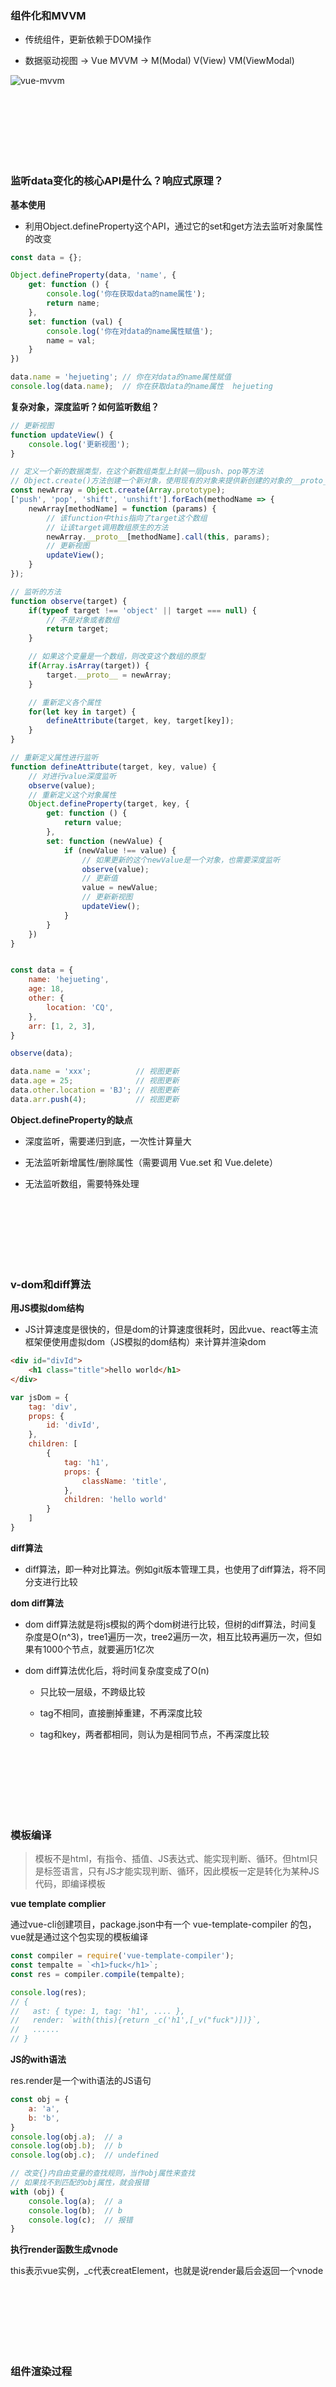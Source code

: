 ### 组件化和MVVM

- 传统组件，更新依赖于DOM操作

- 数据驱动视图 -> Vue MVVM -> M(Modal) V(View) VM(ViewModal)

![vue-mvvm](./img/mvvm.jpg)

<br></br>
<br></br>
<br></br>




### 监听data变化的核心API是什么？响应式原理？

**基本使用**

- 利用Object.defineProperty这个API，通过它的set和get方法去监听对象属性的改变

```javascript
const data = {};

Object.defineProperty(data, 'name', {
    get: function () {
        console.log('你在获取data的name属性');
        return name;
    },
    set: function (val) {
        console.log('你在对data的name属性赋值');
        name = val;
    }
})

data.name = 'hejueting'; // 你在对data的name属性赋值
console.log(data.name);  // 你在获取data的name属性  hejueting
```


**复杂对象，深度监听？如何监听数组？**

```javascript
// 更新视图
function updateView() {
    console.log('更新视图');
}

// 定义一个新的数据类型，在这个新数组类型上封装一层push、pop等方法
// Object.create()方法创建一个新对象，使用现有的对象来提供新创建的对象的__proto__
const newArray = Object.create(Array.prototype);
['push', 'pop', 'shift', 'unshift'].forEach(methodName => {
    newArray[methodName] = function (params) {
        // 该function中this指向了target这个数组
        // 让该target调用数组原生的方法
        newArray.__proto__[methodName].call(this, params);
        // 更新视图
        updateView();
    }
});

// 监听的方法
function observe(target) {
    if(typeof target !== 'object' || target === null) {
        // 不是对象或者数组
        return target;
    }

    // 如果这个变量是一个数组，则改变这个数组的原型
    if(Array.isArray(target)) {
        target.__proto__ = newArray;
    }

    // 重新定义各个属性
    for(let key in target) {
        defineAttribute(target, key, target[key]);
    }
}

// 重新定义属性进行监听
function defineAttribute(target, key, value) {
    // 对进行value深度监听
    observe(value);
    // 重新定义这个对象属性
    Object.defineProperty(target, key, {
        get: function () {
            return value;
        },
        set: function (newValue) {
            if (newValue !== value) {
                // 如果更新的这个newValue是一个对象，也需要深度监听
                observe(value);
                // 更新值
                value = newValue;
                // 更新新视图
                updateView();
            }
        }
    })
}


const data = {
    name: 'hejueting',
    age: 18,
    other: {
        location: 'CQ',
    },
    arr: [1, 2, 3],
}

observe(data);

data.name = 'xxx';          // 视图更新
data.age = 25;              // 视图更新
data.other.location = 'BJ'; // 视图更新
data.arr.push(4);           // 视图更新
```




**Object.defineProperty的缺点**

- 深度监听，需要递归到底，一次性计算量大

- 无法监听新增属性/删除属性（需要调用 Vue.set 和 Vue.delete）

- 无法监听数组，需要特殊处理

<br></br>
<br></br>
<br></br>






### v-dom和diff算法

**用JS模拟dom结构**

- JS计算速度是很快的，但是dom的计算速度很耗时，因此vue、react等主流框架便使用虚拟dom（JS模拟的dom结构）来计算并渲染dom

```html
<div id="divId">
    <h1 class="title">hello world</h1>
</div>
```
```javascript
var jsDom = {
    tag: 'div',
    props: {
        id: 'divId',
    },
    children: [
        {
            tag: 'h1',  
            props: {
                className: 'title',
            },
            children: 'hello world'
        }
    ]
}
```

**diff算法**

- diff算法，即一种对比算法。例如git版本管理工具，也使用了diff算法，将不同分支进行比较



**dom diff算法**

- dom diff算法就是将js模拟的两个dom树进行比较，但树的diff算法，时间复杂度是O(n^3)，tree1遍历一次，tree2遍历一次，相互比较再遍历一次，但如果有1000个节点，就要遍历1亿次

- dom diff算法优化后，将时间复杂度变成了O(n)

    - 只比较一层级，不跨级比较
    
    - tag不相同，直接删掉重建，不再深度比较
    
    - tag和key，两者都相同，则认为是相同节点，不再深度比较

<br></br>
<br></br>
<br></br>




### 模板编译

> 模板不是html，有指令、插值、JS表达式、能实现判断、循环。但html只是标签语言，只有JS才能实现判断、循环，因此模板一定是转化为某种JS代码，即编译模板


**vue template complier**

通过vue-cli创建项目，package.json中有一个 vue-template-compiler 的包，vue就是通过这个包实现的模板编译

```javascript
const compiler = require('vue-template-compiler');
const tempalte = `<h1>fuck</h1>`;
const res = compiler.compile(tempalte);

console.log(res);
// {
//   ast: { type: 1, tag: 'h1', .... },
//   render: `with(this){return _c('h1',[_v("fuck")])}`,
//   ......
// }
```

**JS的with语法**

res.render是一个with语法的JS语句

```javascript
const obj = {
    a: 'a',
    b: 'b',
}
console.log(obj.a);  // a
console.log(obj.b);  // b
console.log(obj.c);  // undefined

// 改变{}内自由变量的查找规则，当作obj属性来查找
// 如果找不到匹配的obj属性，就会报错
with (obj) {
    console.log(a);  // a
    console.log(b);  // b
    console.log(c);  // 报错
}
```

**执行render函数生成vnode**

this表示vue实例，_c代表creatElement，也就是说render最后会返回一个vnode

<br></br>
<br></br>
<br></br>




### 组件渲染过程

<br></br>
<br></br>
<br></br>




### 前端路由

<br></br>
<br></br>
<br></br>
